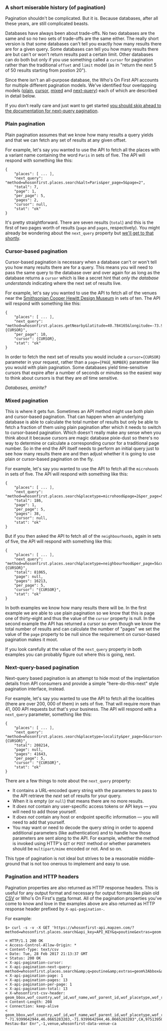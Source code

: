 <a name="pagination-history"></a>
### A short miserable history (of pagination)

Pagination shouldn't be complicated. But it is. Because databases, after all these years, are still complicated beasts.

Databases have always been about trade-offs. No two databases are the same and so no two sets of trade-offs are the same either. The really short version is that some databases can't tell you exactly how many results there are for a given query. Some databases can tell you how many results there are but can't or won't return results past a certain limit. Other databases can do both but only if you use something called a <code>cursor</code> for pagination rather than the traditional <code>offset</code> and <code>limit</code> model (as in "return the next 5 of 50 results starting from postion 20").

Since there isn't an all-purpose database, the <span class="hey-look">Who&#039;s On First API</span> accounts for multiple different pagination models. We've identified four overlapping models ([plain](#pagination-plain), [cursor](#pagination-cursor), [mixed](#pagination-mixed) and [next-query](#pagination-next-query)) each of which are described in detail below.

If you don't really care and just want to get started [you should skip ahead to the documentation for next-query pagination](#pagination-next-query).

<a name="pagination-plain"></a>
### Plain pagination

Plain pagination assumes that we know how many results a query yields and that we can fetch any set of results at any given offset.

For example, let's say you wanted to use the API to fetch all the places with a variant name containing the word <code>Paris</code> in sets of five. The API will respond with something like this:

```
{
	"places": [ ... ],
	"next_query": "method=whosonfirst.places.search&alt=Paris&per_page=5&page=2",
	"total": 7,
	"page": 1,
	"per_page": 5,
	"pages": 2,
	"cursor": null,
	"stat": "ok"
}
```

It's pretty straightforward. There are seven results (<code>total</code>) and this is the first of two pages worth of results (<code>page</code> and <code>pages</code>, respectively). You might already be wondering about the <code>next_query</code> property but [we'll get to that shortly](#pagination-next-query).

<a name="pagination-cursor"></a>
### Cursor-based pagination

Cursor-based pagination is necessary when a database can't or won't tell you how many results there are for a query. This means you will need to pass the same query to the database over and over again for as long as the database returns a <code>cursor</code> which is like a secret hint that <em>only the database understands</em> indicating where the next set of results live.

For example, let's say you wanted to use the API to fetch all of the venues near the [Smithsonian Cooper Hewitt Design Museum](https://whosonfirst.mapzen.com/spelunker/id/420571601/) in sets of ten. The API will respond with something like this:

```
{
	"places": [ ... ],
	"next_query": "method=whosonfirst.places.getNearby&latitude=40.784165&longitude=-73.958110&placetype=venue&per_page=10&cursor={CURSOR}",
	"per_page": 10,
	"cursor": {CURSOR},
	"stat": "ok"
}
```

In order to fetch the next set of results you would include a <code>cursor={CURSOR}</code> parameter in your request, rather than a <code>page={PAGE_NUMBER}</code> parameter like you would with plain pagination. Some databases yield time-sensitive cursors that expire after a number of seconds or minutes so the easiest way to think about cursors is that they are <em>all</em> time sensitive.

_Databases, amirite?_

<a name="pagination-mixed"></a>
### Mixed pagination

This is where it gets fun. Sometimes an API method might use <em>both</em> plain and cursor-based pagination. That can happen when an underlying database is able to calculate the total number of results but only be able to fetch a fraction of them using plain pagination after which it needs to switch to cursor-based pagination. Which doesn't really make any sense when you think about it because cursors are magic database pixie-dust so there's no way to determine or calculate a corresponding cursor for a traditional page number. So in the end the API itself needs to perform an initial query just to see how many results there are and then adjust whether it is going to use plain or cursor-based pagination on the fly.

For example, let's say you wanted to use the API to fetch all the <code>microhoods</code> in sets of five. The API will respond with something like this:

```
{
	"places": [ ... ],
	"next_query": "method=whosonfirst.places.search&placetype=microhood&page=2&per_page=5",
	"total": 186,
	"page": 1,
	"per_page": 5,
	"pages": 38,
	"cursor": null,
	"stat": "ok"
}
```

But if you then asked the API to fetch all of the <code>neighbourhoods</code>, again in sets of five, the API will respond with something like this:

```
{
	"places": [ ... ],
	"next_query": "method=whosonfirst.places.search&placetype=neighbourhood&per_page=5&cursor={CURSOR}",
	"total": 81065,
	"page": null,
	"pages": 16213,
	"per_page": 5,
	"cursor": "{CURSOR}",
	"stat": "ok"
}
```

In both examples we know how many results there will be. In the first example we are able to use plain pagination so we know that this is page one of thirty-eight and thus the value of the <code>cursor</code> property is null. In the second example the API has returned a cursor so even though we know the total number of results and can calculate the number of "pages" we set the value of the <code>page</code> property to be null since the requirement on cursor-based pagination makes it moot.

If you look carefully at the value of the <code>next_query</code> property in both examples you can probably figure out where this is going, next.

<a name="pagination-next-query"></a>
### Next-query-based pagination

Next-query based pagination is an attempt to hide most of the implentation details from API consumers and provide a simple "here-do-this-next" style pagination interface, instead.

For example, let's say you wanted to use the API to fetch all the localities (there are over 200, 000 of them) in sets of five. That will require more than 41, 000 API requests but that's your business. The API will respond with a <code>next_query</code> parameter, something like this:

```
{
	"places": [ ... ],
	"next_query": "method=whosonfirst.places.search&placetype=locality&per_page=5&cursor={CURSOR}",
	"total": 208214,
	"page": null,
	"pages": 41643,
	"per_page": 5,
	"cursor": "{CURSOR}",
	"stat": "ok"
}
```

There are a few things to note about the <code>next_query</code> property:

* It contains a URL-encoded query string with the parameters to pass to the API retrieve the <em>next</em> set of results for your query.
* When it is empty (or <code>null</code>) that means there are no more results.
* It <em>does not</em> contain any user-specific access tokens or API keys &#8212; you will need to add those yourself.
* It <em>does not</em> contain any host or endpoint specific information  &#8212; you will need to add that yourself.
* You may want or need to decode the query string in order to append additional parameters (like authentication) and to handle how those parameters are sent along to the API. For example, whether the method is invoked using HTTP's <code>GET</code> or <code>POST</code> method or whether parameters should be <code>multipart/mime</code> encoded or not. And so on.

This type of pagination is not ideal but strives to be a reasonable middle-ground that is not too onerous to implement and easy to use.

<a name="pagination-headers"></a>
### Pagination and HTTP headers

Pagination properties are also returned as HTTP response headers. This is useful for any output format and necessary for output formats like plain old [CSV](#formats-csv) or Who's On First's [meta](#formats-meta) format. All of the pagination properties you've come to know and love in the examples above are also returned as HTTP response header prefixed by <code>X-api-pagination-</code>.

For example: 

```
$> curl -s -v -X GET 'https://whosonfirst-api.mapzen.com/?method=whosonfirst.places.search&api_key=API_KEY&q=poutine&extras=geom:bbox&page=1&format=csv&per_page=1'

< HTTP/1.1 200 OK
< Access-Control-Allow-Origin: *
< Content-Type: text/csv
< Date: Tue, 28 Feb 2017 21:13:37 GMT
< Status: 200 OK
< X-api-pagination-cursor: 
< X-api-pagination-next-query: method=whosonfirst.places.search&amp;q=poutine&amp;extras=geom%3Abbox&amp;per_page=1&amp;page=2&amp;format=csv
< X-api-pagination-page: 1
< X-api-pagination-pages: 13
< X-api-pagination-per-page: 1
< X-api-pagination-total: 13
< X-whosonfirst-csv-header: geom_bbox,wof_country,wof_id,wof_name,wof_parent_id,wof_placetype,wof_repo
< Content-Length: 208
< Connection: keep-alive
< 
geom_bbox,wof_country,wof_id,wof_name,wof_parent_id,wof_placetype,wof_repo
"-71.9399642944,46.0665283203,-71.9399642944,46.0665283203",CA,975139507,"Poutine Restau-Bar Enr",-1,venue,whosonfirst-data-venue-ca
```